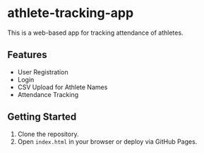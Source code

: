 # athlete-tracking-app
This is a web-based app for tracking attendance of athletes.

## Features
- User Registration
- Login
- CSV Upload for Athlete Names
- Attendance Tracking

## Getting Started
1. Clone the repository.
2. Open `index.html` in your browser or deploy via GitHub Pages.
